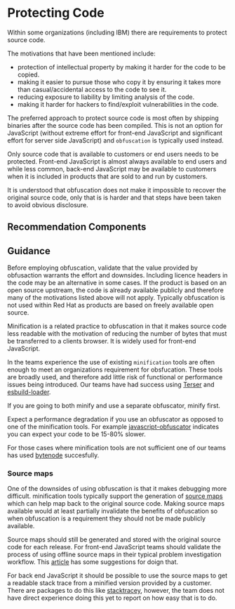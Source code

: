 # Protecting Code

Within some organizations (including IBM) there are requirements
to protect source code.

The motivations that have been mentioned include:

* protection of intellectual property by making it harder for the
  code to be copied.
* making it easier to pursue those who copy it by ensuring
  it takes more than casual/accidental access to the code to see it.
* reducing exposure to liability by limiting analysis of the
  code.
* making it harder for hackers to find/exploit vulnerabilities
  in the code. 

The preferred approach to protect source code is most often
by shipping binaries after the source code has been compiled.
This is not an option for JavaScript (without extreme effort
for front-end JavaScript and significant effort for server side JavaScript)
and `obfuscation` is typically used instead.

Only source code that is available to customers or end users needs
to be protected. Front-end JavaScript is almost always available
to end users and while less common, back-end JavaScript may be
available to customers when it is included in products that
are sold to and run by customers.

It is understood that obfuscation does not make it impossible
to recover the original source code, only that is is harder
and that steps have been taken to avoid obvious disclosure.

## Recommendation Components

## Guidance

Before employing obfuscation, validate that the value provided
by obfusaction warrants the effort and downsides. Including
licence headers in the code may be an alternative in some cases.
If the product is based on an open source upstream, the code is already
available publicly and therefore many of the motivations listed above
will not apply. Typically obfuscation is not used within Red Hat
as products are based on freely available open source.

Minification is a related practice to obfuscation in that it
makes source code less readable with the motivation of reducing
the number of bytes that must be transferred to a clients browser.
It is widely used for front-end JavaScript.

In the teams experience the use of existing `minification` tools
are often enough to meet an organizations requirement for obsfucation.
These tools are broadly used, and therefore add little risk of
functional or performance issues being introduced. Our teams have
had success using [Terser](https://www.npmjs.com/package/terser) and
[esbuild-loader](https://github.com/privatenumber/esbuild-loader).

If you are going to both minify and use a separate obfuscator,
minify first.

Expect a performance degradation if you use an obfuscator as
opposed to one of the minification tools. For example
[javascript-obfuscator](https://www.npmjs.com/package/javascript-obfuscator)
indicates you can expect your code to be 15-80% slower.

For those cases where minification tools are not sufficient one of
our teams has used [bytenode](https://github.com/bytenode/bytenode)
succesfully.

### Source maps

One of the downsides of using obfuscation is that it makes
debugging more difficult. minification tools typically support
the generation of
[source maps](https://en.wikipedia.org/wiki/Minification_(programming)#Source_mapping)
which can help map back to the original source code. Making
source maps available would at least partially invalidate
the benefits of obfuscation so when obfuscation is a requirement they
should not be made publicly available.

Source maps should still be generated and stored with the original
source code for each release. For front-end JavaScript teams should validate
the process of using offline source maps in their typical problem
investigation workflow. This
[article](https://dev.to/ivanstanevich/using-js-source-maps-in-production-1ecc)
has some suggestions for doign that.

For back end JavaScript it should be possible to use the source maps
to get a readable stack trace from a minified version provided by a
customer. There are packages to do this like [stacktracey](https://github.com/xpl/stacktracey),
however, the team does not have direct experience doing this yet to report on
how easy that is to do.


